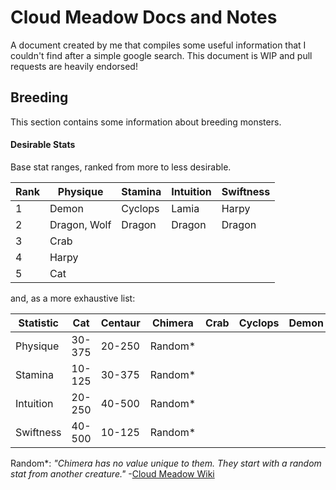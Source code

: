 # Cloud Meadow Docs and Notes

A document created by me that compiles some useful information that I couldn't find after a simple google search. This document is WIP and pull requests are heavily endorsed!

## Breeding

This section contains some information about breeding monsters.

#### Desirable Stats

Base stat ranges, ranked from more to less desirable.

|Rank   |Physique       |Stamina        |Intuition      |Swiftness      |
|-------|-----------    |-----------    |-----------    |-----------    |
|1      |Demon          |Cyclops        |Lamia          |Harpy          |
|2      |Dragon, Wolf   |Dragon         |Dragon         |Dragon         |
|3      |Crab           |
|4      |Harpy          |
|5      |Cat

and, as a more exhaustive list:

|Statistic  |Cat    |Centaur    |Chimera    |Crab   |Cyclops    |Demon  |Dragon |Harpy  |Holstaur   |Lamia  |Wolf   |
|-----------|-------|-----------|-----------|-------|-----------|-------|-------|-------|-----------|-------|-------|
|Physique   |30-375 |20-250     |Random\*
|Stamina    |10-125 |30-375     |Random\*
|Intuition  |20-250 |40-500     |Random\*
|Swiftness  |40-500 |10-125     |Random\*

Random\*: *"Chimera has no value unique to them. They start with a random stat from another creature."* -[Cloud Meadow Wiki](https://cloudmeadow.miraheze.org/wiki/Chimera)
